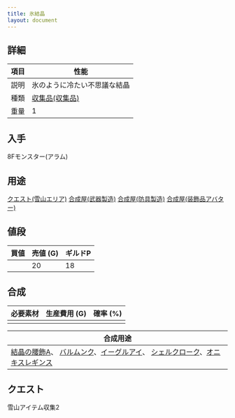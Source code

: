 ```yaml
---
title: 氷結晶
layout: document
---
```

## 詳細


|項目|性能|
|---|---|
|説明|氷のように冷たい不思議な結晶|
|種類|[収集品(収集品)](収集品(収集品))|
|重量|1|

## 入手

8Fモンスター(アラム)

## 用途

[クエスト(雪山エリア)](クエスト(雪山エリア))
[合成屋(武器製造)](合成屋(武器製造))
[合成屋(防具製造)](合成屋(防具製造))
[合成屋(装飾品アバター)](合成屋(装飾品アバター))

## 値段


|買値|売値 (G)|ギルドP|
|---|---|---|
||20|18|

## 合成


|必要素材|生産費用 (G)|確率 (%)|
|---|---|---|
||||


|合成用途|
|---|
|[結晶の腰飾A](結晶の腰飾A)、 [バルムンク](バルムンク)、[イーグルアイ](イーグルアイ)、 [シェルクローク](シェルクローク)、[オニキスレギンス](オニキスレギンス)|

## クエスト

雪山アイテム収集2

